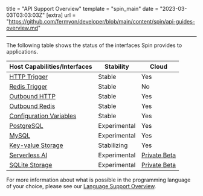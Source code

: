 title = "API Support Overview"
template = "spin_main"
date = "2023-03-03T03:03:03Z"
[extra]
url = "https://github.com/fermyon/developer/blob/main/content/spin/api-guides-overview.md"

---

The following table shows the status of the interfaces Spin provides to applications.

| Host Capabilities/Interfaces           | Stability  |    Cloud    |
|----------------------------------------|----------|-------|
| [HTTP Trigger](/spin/http-trigger)                          | Stable   | Yes   |
| [Redis Trigger](/spin/redis-trigger)                         | Stable   | No  |
| [Outbound HTTP](/spin/http-outbound)                          | Stable   | Yes   |
| [Outbound Redis](/spin/redis-outbound)                         | Stable  | Yes   |
| [Configuration Variables](/spin/variables)                      | Stable | Yes |
| [PostgreSQL](/spin/rdbms-storage)                             | Experimental | Yes |
| [MySQL](/spin/rdbms-storage)                                  | Experimental | Yes |
| [Key-value Storage](/spin/kv-store-api-guide)                      | Stabilizing | Yes |
| [Serverless AI](/spin/serverless-ai-api-guide)                      | Experimental | [Private Beta](/cloud/serverless-ai.md) |
| [SQLite Storage](/spin/sqlite-api-guide)                      | Experimental | [Private Beta](/cloud/noops-sql-db.md) |

For more information about what is possible in the programming language of your choice, please see our [Language Support Overview](/spin/language-support-overview).
